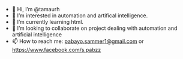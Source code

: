 - 👋 Hi, I’m @tamaurh
- 👀 I’m interested in automation and artifical intelligence.
- 🌱 I’m currently learning html.
- 💞️ I’m looking to collaborate on project dealing with automation and artificial intelligence
- 📫 How to reach me: pabayo.sammer1@gmail.com  or https://www.facebook.com/s.pabzz

<!---
tamaurh/tamaurh is a ✨ special ✨ repository because its `README.md` (this file) appears on your GitHub profile.
You can click the Preview link to take a look at your changes.
--->
